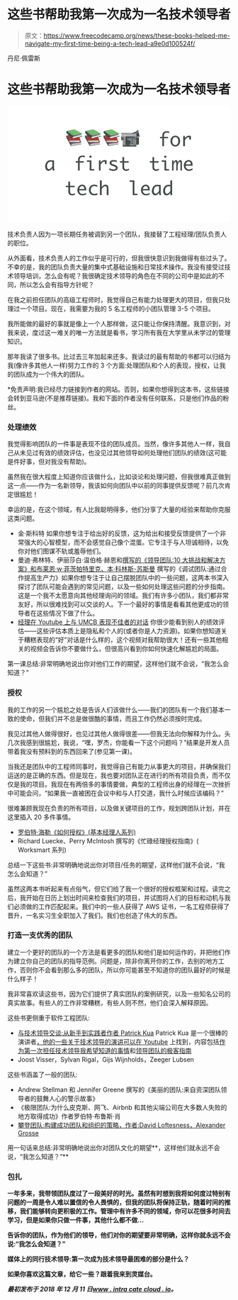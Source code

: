 # 这些书帮助我第一次成为一名技术领导者

> 原文：<https://www.freecodecamp.org/news/these-books-helped-me-navigate-my-first-time-being-a-tech-lead-a9e0d100524f/>

丹尼·佩雷斯

# 这些书帮助我第一次成为一名技术领导者

![OvoByx3gIZA4gI2uDdgaB0LOlfh2HH4W6R86](img/63285156659639d684d7fc071ad5d75a.png)

技术负责人因为一项长期任务被调到另一个团队，我接替了工程经理/团队负责人的职位。

从外面看，技术负责人的工作似乎是可行的，但我很快意识到我做得有些过头了。不幸的是，我的团队负责大量的集中式基础设施和日常技术操作。我没有接受过技术领导培训，怎么会有呢？我很确定技术领导的角色在不同的公司中是如此的不同，所以怎么会有指导方针呢？

在我之前担任团队的高级工程师时，我觉得自己有能力处理更大的项目，但我只处理过一个项目。现在，我需要为我的 5 名工程师的小团队管理 3-5 个项目。

我所能做的最好的事就是像上一个人那样做，这只能让你保持清醒。我意识到，对我来说，度过这一难关的唯一方法就是看书，学习所有我在大学里从未学过的管理知识。

那年我读了很多书。比过去三年加起来还多。我读过的最有帮助的书都可以归结为我(像许多其他人一样)努力工作的 3 个方面:处理团队和个人的表现，授权，让我的团队成为一个伟大的团队。

*免责声明:我已经尽力链接到作者的网站。否则，如果你想得到这本书，这些链接会转到亚马逊(不是推荐链接)。我和下面的作者没有任何联系，只是他们作品的粉丝。

### 处理绩效

我觉得影响团队的一件事是表现不佳的团队成员。当然，像许多其他人一样，我自己从未见过有效的绩效评估，也没见过其他领导如何处理他们团队的绩效(这可能是件好事，但对我没有帮助)。

虽然我在很大程度上知道你应该做什么，比如谈论和处理问题，但我很难真正做到这一点——作为一名新领导，我该如何向团队中以前的同事提供反馈呢？前几次肯定很尴尬！

幸运的是，在这个领域，有人比我聪明得多，他们分享了大量的经验来帮助你克服这类问题。

*   金·斯科特
    如果你想专注于给出好的反馈，这为给出和接受反馈提供了一个非常强大的心智模型，而不会感觉自己像个混蛋。它专注于与人坦诚相待，以免你对他们图谋不轨或羞辱他们。
*   曼迪·弗林特、伊丽莎白·温伯格·赫恩和[撰写的《领导团队:10 大挑战和解决方案》和布莱恩·w·菲茨帕特里克、本·科林斯-苏斯曼](https://www.amazon.com/dp/1491932058)
    撰写的《调试团队:通过合作提高生产力》如果你想专注于让自己摆脱团队中的一些问题，这两本书深入探讨了团队可能会遇到的常见问题，以及一些如何处理这些问题的分步指南。这是一个我不太愿意向其他经理询问的领域。我们有许多小团队，我们都非常友好，所以很难找到可以交谈的人。下一个最好的事情是看看其他更成功的领导者在这些情况下做了什么。
*   [经理在 Youtube 上与 UMCB 表现不佳者的对话](https://youtu.be/RXxHBSuW4lM)
    你很少能看到别人的绩效评估——这些评估本质上是隐私和个人的(或者你是人力资源)。如果你想知道关于糟糕表现的“好”对话是什么样的，这个视频对我帮助很大！还有一些其他相关的视频会告诉你不要做什么，但很高兴看到你如何快速化解尴尬的局面。

第一课总结:非常明确地说出你对他们工作的期望，这样他们就不会说，“我怎么会知道？”

### 授权

我的工作的另一个尴尬之处是告诉人们该做什么——我们的团队有一个我们基本一致的使命，但我们并不总是做很酷的事情，而且工作仍然必须按时完成。

我见过其他人做得很好，也见过其他人做得很差——但我无法向你解释为什么。头几次我感到很尴尬，我说，“嘿，罗杰，你能看一下这个问题吗？”结果是开发人员带着我没有预料到的东西回来了(参见第一课)。

当我还是团队中的工程师同事时，我觉得自己有能力从事更大的项目，并确保我们运送的是正确的东西。但是现在，我也要对团队正在进行的所有项目负责，而不仅仅是我的项目。我现在有两倍多的事情要做，典型的工程师出身的经理在一次挫折中可能会问，“如果我一直被困在会议中和与人打交道，我什么时候应该编码？”

很难兼顾我现在负责的所有项目，以及做关键项目的工作，规划跨团队计划，并在这里插入 20 多件事情。

*   [罗伯特·海勒《如何授权》(基本经理人系列)](https://www.amazon.com/dp/0789428903)
*   Richard Luecke、Perry McIntosh 撰写的《忙碌经理授权指南》( Worksmart 系列)

总结一下这些书:非常明确地说出你对项目/任务的期望，这样他们就不会说，“我怎么会知道？”

虽然这两本书听起来有点俗气，但它们给了我一个很好的授权框架和过程。读完之后，我开始在日历上划出时间来检查我们的项目，并试图将人们的目标和动机与我们必须做的工作匹配起来。我们中的一些人获得了 AWS 证书，一名工程师获得了晋升，一名实习生全职加入了我们。我们也创造了伟大的东西。

### 打造一支优秀的团队

建立一个更好的团队的一个方法是看更多的团队和他们是如何运作的，并把他们作为建立你自己的团队的指导范例。问题是，除非你离开你的工作，去别的地方工作，否则你不会看到那么多的团队，所以你可能甚至不知道你的团队最好的时候是什么样子！

我非常喜欢读这些书，因为它们提供了真实团队的案例研究，以及一些知名公司的真实故事。有些人的工作非常糟糕，有些人则不然，他们会深入解释原因。

这些书更侧重于软件工程团队:

*   [与技术领导交谈:从新手到实践者作者 Patrick Kua](https://www.thekua.com/atwork/2014/09/talking-with-tech-leads/)
    Patrick Kua 是一个很棒的演讲者[，他的一些关于技术领导的演讲可以在 Youtube](https://www.youtube.com/results?search_query=patrick+kua) 上找到，内容包括[作为第一次担任技术领导我希望知道的事情](https://www.youtube.com/watch?v=CjgWwmBW-bc)和[领导团队的极客指南](https://www.youtube.com/watch?v=N9UPW-2wL5U)
*   Joost Visser，Sylvan Rigal，Gijs Wijnholds，Zeeger Lubsen

这些书涵盖了一般的团队:

*   Andrew Stellman 和 Jennifer Greene 撰写的《美丽的团队:来自资深团队领导者的鼓舞人心的警示故事》
*   《极限团队:为什么皮克斯、网飞、Airbnb 和其他尖端公司在大多数人失败的地方取得成功》作者罗伯特·布鲁斯·肖
*   [攀登团队:构建成功团队和组织的策略，作者:David Loftesness，Alexander Grosse](https://www.amazon.com/dp/149195227X)

用一句话来总结:非常明确地说出你对团队文化的期望**，这样他们就永远不会说，“我怎么知道？”**

### **包扎**

**一年多来，我带领团队度过了一段美好的时光。虽然有时想到我将如何度过特别有问题的一周是令人难以置信的令人畏惧的，但我的团队将保持正轨，随着时间的推移，我们能够转向更积极的工作。管理中有许多不同的领域，你可以花很多时间去学习，但是如果你只做一件事，其他什么都不做…**

**告诉你的团队，作为他们的领导，他们对你的期望要非常明确，这样你就永远不会说:“我怎么会知道？”**

**媒体上的同行技术领导:第一次成为技术领导最困难的部分是什么？**

**如果你喜欢这篇文章，给它一些？跟着我来到灵媒台。**

***最初发布于 2018 年 12 月 11 日[www . intra cate cloud . io](https://www.intricatecloud.io/2018/12/9-books-that-helped-me-navigate-my-first-time-being-a-tech-lead)。***